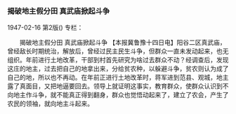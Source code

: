 ### 揭破地主假分田  真武庙掀起斗争

1947-02-16
第2版()
专栏：

　　揭破地主假分田
    真武庙掀起斗争
    【本报冀鲁豫十四日电】阳谷二区真武庙，曾经敌长时期统治，解放后，曾经过民主民生斗争，但群众一直未发动起来，也无组织。年前进行土地改革，干部到村首先研究为啥过去群众不动？经调查后，发现这庄的地主，过去把自己的地拿出来，分给贫农种，以躲避斗争，贫农则认为成了自己的地，所以也不再动。在年前正进行土地改革时，蒋军进到范县、观城，地主露了真面目，又把地逼要回去。领导上就证明这事实，教育群众，使群众认识到不向地主作斗争，就不能真正得到翻身，群众也觉悟动起来了，建立了农会，产生了农民的领袖，就向地主斗起来。

